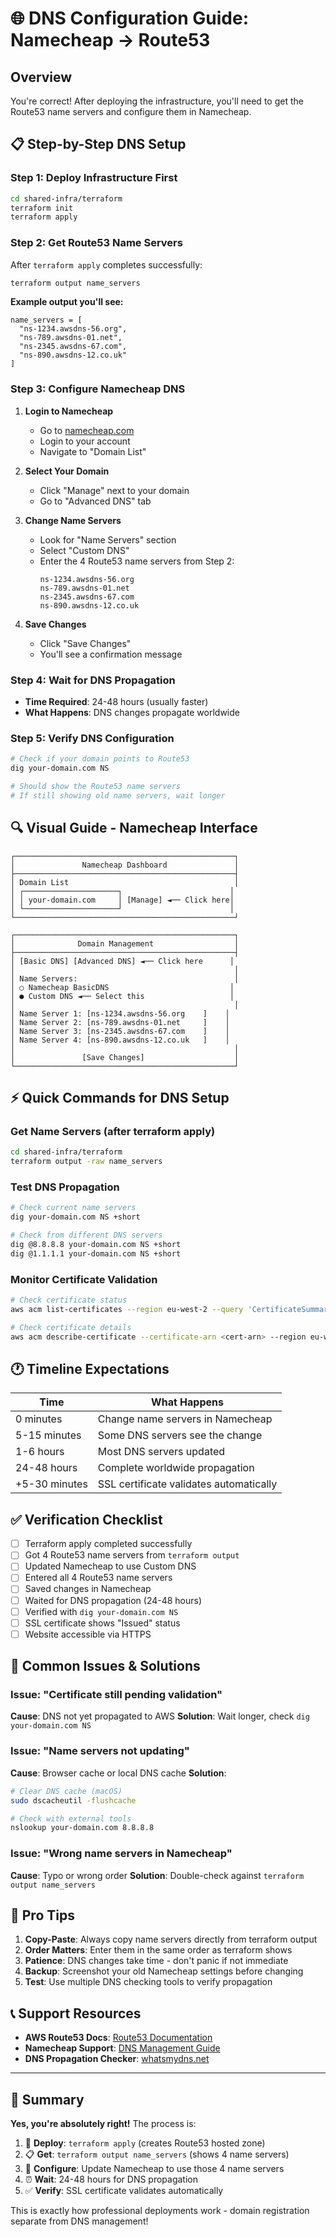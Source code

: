 # 🌐 DNS Configuration Guide: Namecheap → Route53

## Overview
You're correct! After deploying the infrastructure, you'll need to get the Route53 name servers and configure them in Namecheap.

## 📋 Step-by-Step DNS Setup

### Step 1: Deploy Infrastructure First
```bash
cd shared-infra/terraform
terraform init
terraform apply
```

### Step 2: Get Route53 Name Servers
After `terraform apply` completes successfully:
```bash
terraform output name_servers
```

**Example output you'll see:**
```
name_servers = [
  "ns-1234.awsdns-56.org",
  "ns-789.awsdns-01.net", 
  "ns-2345.awsdns-67.com",
  "ns-890.awsdns-12.co.uk"
]
```

### Step 3: Configure Namecheap DNS

1. **Login to Namecheap**
   - Go to [namecheap.com](https://namecheap.com)
   - Login to your account
   - Navigate to "Domain List"

2. **Select Your Domain**
   - Click "Manage" next to your domain
   - Go to "Advanced DNS" tab

3. **Change Name Servers**
   - Look for "Name Servers" section
   - Select "Custom DNS" 
   - Enter the 4 Route53 name servers from Step 2:
     ```
     ns-1234.awsdns-56.org
     ns-789.awsdns-01.net
     ns-2345.awsdns-67.com
     ns-890.awsdns-12.co.uk
     ```

4. **Save Changes**
   - Click "Save Changes"
   - You'll see a confirmation message

### Step 4: Wait for DNS Propagation
- **Time Required**: 24-48 hours (usually faster)
- **What Happens**: DNS changes propagate worldwide

### Step 5: Verify DNS Configuration
```bash
# Check if your domain points to Route53
dig your-domain.com NS

# Should show the Route53 name servers
# If still showing old name servers, wait longer
```

## 🔍 Visual Guide - Namecheap Interface

```
┌─────────────────────────────────────────────────┐
│               Namecheap Dashboard               │
├─────────────────────────────────────────────────┤
│ Domain List                                     │
│ ┌─────────────────────┐                        │
│ │ your-domain.com     │ [Manage] ◄── Click here│
│ └─────────────────────┘                        │
└─────────────────────────────────────────────────┘

┌─────────────────────────────────────────────────┐
│              Domain Management                  │
├─────────────────────────────────────────────────┤
│ [Basic DNS] [Advanced DNS] ◄── Click here      │
│                                                 │
│ Name Servers:                                   │
│ ○ Namecheap BasicDNS                           │
│ ● Custom DNS ◄── Select this                   │
│                                                 │
│ Name Server 1: [ns-1234.awsdns-56.org    ]    │
│ Name Server 2: [ns-789.awsdns-01.net     ]    │
│ Name Server 3: [ns-2345.awsdns-67.com    ]    │ 
│ Name Server 4: [ns-890.awsdns-12.co.uk   ]    │
│                                                 │
│               [Save Changes]                    │
└─────────────────────────────────────────────────┘
```

## ⚡ Quick Commands for DNS Setup

### Get Name Servers (after terraform apply)
```bash
cd shared-infra/terraform
terraform output -raw name_servers
```

### Test DNS Propagation
```bash
# Check current name servers
dig your-domain.com NS +short

# Check from different DNS servers
dig @8.8.8.8 your-domain.com NS +short
dig @1.1.1.1 your-domain.com NS +short
```

### Monitor Certificate Validation
```bash
# Check certificate status
aws acm list-certificates --region eu-west-2 --query 'CertificateSummaryList[?DomainName==`your-domain.com`]'

# Check certificate details
aws acm describe-certificate --certificate-arn <cert-arn> --region eu-west-2
```

## 🕐 Timeline Expectations

| Time | What Happens |
|------|--------------|
| 0 minutes | Change name servers in Namecheap |
| 5-15 minutes | Some DNS servers see the change |
| 1-6 hours | Most DNS servers updated |
| 24-48 hours | Complete worldwide propagation |
| +5-30 minutes | SSL certificate validates automatically |

## ✅ Verification Checklist

- [ ] Terraform apply completed successfully
- [ ] Got 4 Route53 name servers from `terraform output`
- [ ] Updated Namecheap to use Custom DNS
- [ ] Entered all 4 Route53 name servers
- [ ] Saved changes in Namecheap
- [ ] Waited for DNS propagation (24-48 hours)
- [ ] Verified with `dig your-domain.com NS`
- [ ] SSL certificate shows "Issued" status
- [ ] Website accessible via HTTPS

## 🚨 Common Issues & Solutions

### Issue: "Certificate still pending validation"
**Cause**: DNS not yet propagated to AWS
**Solution**: Wait longer, check `dig your-domain.com NS`

### Issue: "Name servers not updating"
**Cause**: Browser cache or local DNS cache
**Solution**: 
```bash
# Clear DNS cache (macOS)
sudo dscacheutil -flushcache

# Check with external tools
nslookup your-domain.com 8.8.8.8
```

### Issue: "Wrong name servers in Namecheap"
**Cause**: Typo or wrong order
**Solution**: Double-check against `terraform output name_servers`

## 🎯 Pro Tips

1. **Copy-Paste**: Always copy name servers directly from terraform output
2. **Order Matters**: Enter them in the same order as terraform shows
3. **Patience**: DNS changes take time - don't panic if not immediate
4. **Backup**: Screenshot your old Namecheap settings before changing
5. **Test**: Use multiple DNS checking tools to verify propagation

## 📞 Support Resources

- **AWS Route53 Docs**: [Route53 Documentation](https://docs.aws.amazon.com/route53/)
- **Namecheap Support**: [DNS Management Guide](https://www.namecheap.com/support/knowledgebase/article.aspx/767/10/how-to-change-dns-for-a-domain/)
- **DNS Propagation Checker**: [whatsmydns.net](https://www.whatsmydns.net/)

---

## 🎉 Summary

**Yes, you're absolutely right!** The process is:

1. 🚀 **Deploy**: `terraform apply` (creates Route53 hosted zone)
2. 📋 **Get**: `terraform output name_servers` (shows 4 name servers)  
3. 🔧 **Configure**: Update Namecheap to use those 4 name servers
4. ⏰ **Wait**: 24-48 hours for DNS propagation
5. ✅ **Verify**: SSL certificate validates automatically

This is exactly how professional deployments work - domain registration separate from DNS management!

